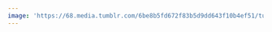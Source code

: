 ```yaml
---
image: 'https://68.media.tumblr.com/6be8b5fd672f83b5d9dd643f10b4ef51/tumblr_nbksxoNBlP1tbdx3so1_1280.jpg'
---
```

